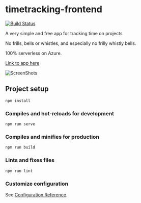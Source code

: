 # timetracking-frontend

[![Build Status](https://dev.azure.com/boreallodgeltd/Timetracking/_apis/build/status/jamiebuckley.timetracking-frontend?branchName=master)](https://dev.azure.com/boreallodgeltd/Timetracking/_build/latest?definitionId=2&branchName=master)

A very simple and free app for tracking time on projects

No frills, bells or whistles, and especially no frilly whistly bells.

100% serverless on Azure.

[Link to app here](https://timetrackingstorageacct.z33.web.core.windows.net/)

![ScreenShots](https://user-images.githubusercontent.com/4345596/87874403-7199d700-c9c1-11ea-8475-891ea569e74e.png)

## Project setup
```
npm install
```

### Compiles and hot-reloads for development
```
npm run serve
```

### Compiles and minifies for production
```
npm run build
```

### Lints and fixes files
```
npm run lint
```

### Customize configuration
See [Configuration Reference](https://cli.vuejs.org/config/).

